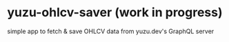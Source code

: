 # yuzu-ohlcv-saver (work in progress)

simple app to fetch & save OHLCV data from yuzu.dev's GraphQL server